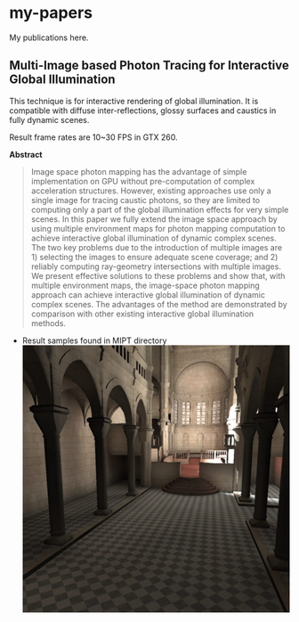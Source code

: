 my-papers
=========
My publications here.

Multi-Image based Photon Tracing for Interactive Global Illumination
---------
This technique is for interactive rendering of global illumination. It is compatible with diffuse inter-reflections, glossy surfaces and caustics in fully dynamic scenes. 

Result frame rates are 10~30 FPS in GTX 260.  

**Abstract**

> Image space photon mapping has the advantage of simple implementation on GPU without pre-computation of
> complex acceleration structures. However, existing approaches use only a single image for tracing caustic photons,
> so they are limited to computing only a part of the global illumination effects for very simple scenes. In this paper
> we fully extend the image space approach by using multiple environment maps for photon mapping computation to
> achieve interactive global illumination of dynamic complex scenes. The two key problems due to the introduction
> of multiple images are 1) selecting the images to ensure adequate scene coverage; and 2) reliably computing 
> ray-geometry intersections with multiple images. We present effective solutions to these problems and show that, with
> multiple environment maps, the image-space photon mapping approach can achieve interactive global illumination
> of dynamic complex scenes. The advantages of the method are demonstrated by comparison with other existing
> interactive global illumination methods.


* Result samples found in MIPT directory
![Gallery](https://github.com/redclock/my-papers/raw/master/MIPT/sc1.jpg)
